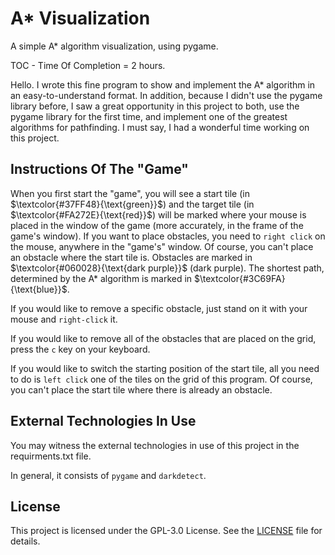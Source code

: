 # A* Visualization

A simple A* algorithm visualization, using pygame.

TOC - Time Of Completion = 2 hours.


Hello. I wrote this fine program to show and implement the A* algorithm in an easy-to-understand format. In addition, because I didn't use the pygame library before, I saw a great opportunity in this project to both, use the pygame library for the first time, and implement one of the greatest algorithms for pathfinding.
I must say, I had a wonderful time working on this project.

## Instructions Of The "Game"

When you first start the "game", you will see a start tile (in $\textcolor{#37FF48}{\text{green}}$) and the target tile (in $\textcolor{#FA272E}{\text{red}}$) will be marked where your mouse is placed in the window of the game (more accurately, in the frame of the game's window).
If you want to place obstacles, you need to `right click` on the mouse, anywhere in the "game's" window. Of course, you can't place an obstacle where the start tile is.
Obstacles are marked in $\textcolor{#060028}{\text{dark purple}}$ (dark purple).
The shortest path, determined by the A* algorithm is marked in $\textcolor{#3C69FA}{\text{blue}}$.

If you would like to remove a specific obstacle, just stand on it with your mouse and `right-click` it.

If you would like to remove all of the obstacles that are placed on the grid, press the `c` key on your keyboard.

If you would like to switch the starting position of the start tile, all you need to do is `left click` one of the tiles on the grid of this program. Of course, you can't place the start tile where there is already an obstacle.

## External Technologies In Use

You may witness the external technologies in use of this project in the requirments.txt file.

In general, it consists of `pygame` and `darkdetect`.

## License

This project is licensed under the GPL-3.0 License. See the [LICENSE](https://github.com/JonathanYS/AStar-Visualization/blob/main/LICENSE) file for details.
